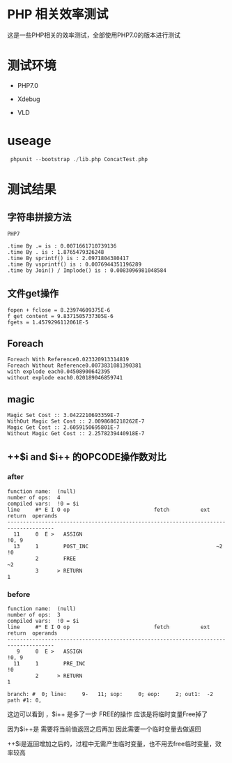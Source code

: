 # PHP 相关效率测试

这是一些PHP相关的效率测试，全部使用PHP7.0的版本进行测试

# 测试环境

- PHP7.0 

- Xdebug

- VLD

# useage

```php
 phpunit --bootstrap ./lib.php ConcatTest.php
```

# 测试结果

## 字符串拼接方法

```
PHP7

.time By .= is : 0.0071661710739136
.time By . is : 1.8765479326248
.time By sprintf() is : 2.0971804380417
.time By vsprintf() is : 0.0076944351196289
.time by Join() / Implode() is : 0.0083096981048584

```

## 文件get操作

```
fopen + fclose = 8.23974609375E-6
f get content = 9.8371505737305E-6 
fgets = 1.4579296112061E-5
```

## Foreach

```
Foreach With Reference0.023320913314819
Foreach Without Reference0.0073831081390381
with explode each0.04508900642395
without explode each0.020189046859741
```

## magic 

```
Magic Set Cost :: 3.0422210693359E-7
WithOut Magic Set Cost :: 2.0098686218262E-7
Magic Get Cost :: 2.6059150695801E-7
Without Magic Get Cost :: 2.2578239440918E-7
```


## ++$i and $i++ 的OPCODE操作数对比

### after

```
function name:  (null)
number of ops:  4
compiled vars:  !0 = $i
line     #* E I O op                           fetch          ext  return  operands
-------------------------------------------------------------------------------------
  11     0  E >   ASSIGN                                                   !0, 9
  13     1        POST_INC                                         ~2      !0
         2        FREE                                                     ~2
         3      > RETURN                                                   1

```

### before

```
function name:  (null)
number of ops:  3
compiled vars:  !0 = $i
line     #* E I O op                           fetch          ext  return  operands
-------------------------------------------------------------------------------------
   9     0  E >   ASSIGN                                                   !0, 9
  11     1        PRE_INC                                                  !0
         2      > RETURN                                                   1

branch: #  0; line:     9-   11; sop:     0; eop:     2; out1:  -2
path #1: 0, 

```

这边可以看到 ，$i++ 是多了一步 FREE的操作 应该是将临时变量Free掉了

因为$i++是 需要将当前值返回之后再加 因此需要一个临时变量去做返回

++$i是返回增加之后的，过程中无需产生临时变量，也不用去free临时变量，效率较高

